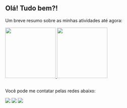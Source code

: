 ## Olá! Tudo bem?!

Um breve resumo sobre as minhas atividades até agora:

 <div style="display: inline-block">
  <a href="https://github.com/brunom-miguel">
  <img height="160em" src="https://github-readme-stats.vercel.app/api?username=brunom-miguel&show_icons=true&theme=onedark&include_all_commits=true&count_private=true&hide_rank=true"/>
  </a>
  <a href="https://github.com/brunom-miguel">
  <img height="160em" src="https://github-readme-stats.vercel.app/api/top-langs/?username=brunom-miguel&layout=compact&langs_count=10&theme=onedark"/>
  </a>
</div>

##
 
Você pode me contatar pelas redes abaixo:
 
<div>
  <a href="https://instagram.com/bmiguel_" target="_blank"><img src="https://img.shields.io/badge/-Instagram-%23E4405F?style=for-the-badge&logo=instagram&logoColor=white" target="_blank"></a>
  <a href = "mailto:brunom.miguel@outlook.com.br"><img src="https://img.shields.io/badge/Microsoft_Outlook-0078D4?style=for-the-badge&logo=microsoft-outlook&logoColor=white" target="_blank"></a>
  <a href="https://www.linkedin.com/in/bruno-miguel-9477a6120/" target="_blank"><img src="https://img.shields.io/badge/LinkedIn-0077B5?style=for-the-badge&logo=linkedin&logoColor=white" target="_blank"></a> 
</div>
